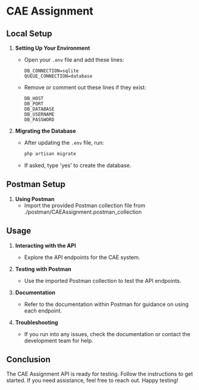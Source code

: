 # CAE Assignment

## Local Setup

1. **Setting Up Your Environment**
   - Open your `.env` file and add these lines:
     ```
     DB_CONNECTION=sqlite
     QUEUE_CONNECTION=database
     ```
   - Remove or comment out these lines if they exist:
     ```
     DB_HOST
     DB_PORT
     DB_DATABASE
     DB_USERNAME
     DB_PASSWORD
     ```

2. **Migrating the Database**
   - After updating the `.env` file, run:
     ```bash
     php artisan migrate
     ```
   - If asked, type 'yes' to create the database.

## Postman Setup

1. **Using Postman**
   - Import the provided Postman collection file from ./postman/CAEAssignment.postman_collection

## Usage

1. **Interacting with the API**
   - Explore the API endpoints for the CAE system.

2. **Testing with Postman**
   - Use the imported Postman collection to test the API endpoints.

3. **Documentation**
   - Refer to the documentation within Postman for guidance on using each endpoint.

4. **Troubleshooting**
   - If you run into any issues, check the documentation or contact the development team for help.

## Conclusion

The CAE Assignment API is ready for testing. Follow the instructions to get started. If you need assistance, feel free to reach out. Happy testing!
